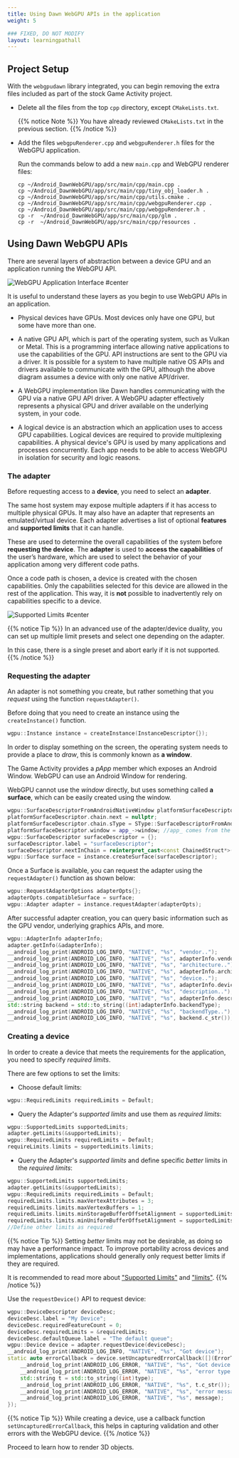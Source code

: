 ```yaml
---
title: Using Dawn WebGPU APIs in the application
weight: 5

### FIXED, DO NOT MODIFY
layout: learningpathall
---
```


## Project Setup

With the `webgpudawn` library integrated, you can begin removing the extra files included as part of the stock Game Activity project. 

* Delete all the files from the top `cpp` directory, except `CMakeLists.txt`. 

    {{% notice Note %}}
You have already reviewed `CMakeLists.txt` in the previous section. 
{{% /notice %}}

* Add the files `webgpuRenderer.cpp` and `webgpuRenderer.h` files for the WebGPU application. 

    Run the commands below to add a new `main.cpp` and WebGPU renderer files:

    ```console
    cp ~/Android_DawnWebGPU/app/src/main/cpp/main.cpp .
    cp ~/Android_DawnWebGPU/app/src/main/cpp/tiny_obj_loader.h . 
    cp ~/Android_DawnWebGPU/app/src/main/cpp/utils.cmake .
    cp ~/Android_DawnWebGPU/app/src/main/cpp/webgpuRenderer.cpp .
    cp ~/Android_DawnWebGPU/app/src/main/cpp/webgpuRenderer.h .
    cp -r  ~/Android_DawnWebGPU/app/src/main/cpp/glm .
    cp -r  ~/Android_DawnWebGPU/app/src/main/cpp/resources .
    ```

 

## Using Dawn WebGPU APIs

There are several layers of abstraction between a device GPU and an application running the WebGPU API.

![WebGPU Application Interface #center](images/webgpu_app_interface.png "Figure 6: WebGPU Application Interface")

It is useful to understand these layers as you begin to use WebGPU APIs in an application.

* Physical devices have GPUs. Most devices only have one GPU, but some have more than one.

* A native GPU API, which is part of the operating system, such as Vulkan or Metal. This is a programming interface allowing native applications to use the capabilities of the GPU. API instructions are sent to the GPU via a driver. It is possible for a system to have multiple native OS APIs and drivers available to communicate with the GPU, although the above diagram assumes a device with only one native API/driver.

* A WebGPU implementation like Dawn handles communicating with the GPU via a native GPU API driver. A WebGPU adapter effectively represents a physical GPU and driver available on the underlying system, in your code.

* A logical device is an abstraction which an application uses to access GPU capabilities. Logical devices are required to provide multiplexing capabilities. A physical device's GPU is used by many applications and processes concurrently. Each app needs to be able to access WebGPU in isolation for security and logic reasons.

### The adapter

Before requesting access to a **device**, you need to select an **adapter**. 

The same host system may expose multiple adapters if it has access to multiple physical GPUs. It may also have an adapter that represents an emulated/virtual device. Each adapter advertises a list of optional **features** and **supported limits** that it can handle. 

These are used to determine the overall capabilities of the system before **requesting the device**. The **adapter** is used to **access the capabilities** of the user’s hardware, which are used to select the behavior of your application among very different code paths. 

Once a code path is chosen, a device is created with the chosen capabilities. Only the capabilities selected for this device are  allowed in the rest of the application. This way, it is **not** possible to inadvertently rely on capabilities specific to a device.

![Supported Limits #center](images/adapter_supported_limits.png "Figure 7: Adapter Supported Limits")

{{% notice Tip %}}
In an advanced use of the adapter/device duality, you can set up multiple limit presets and select one depending on the adapter. 

In this case, there is a single preset and abort early if it is not supported.
{{% /notice %}}

### Requesting the adapter

An adapter is not something you create, but rather something that you *request* using the function `requestAdapter()`.

Before doing that you need to create an instance using the `createInstance()` function. 

```C++
wgpu::Instance instance = createInstance(InstanceDescriptor{});
```

In order to display something on the screen, the operating system needs to provide a place to *draw*, this is commonly known as **a window**. 

The Game Activity provides a *pApp* member which exposes an Android Window. WebGPU can use an Android Window for rendering. 

WebGPU cannot use the *window* directly, but uses something called **a surface**, which can be easily created using the window. 

```C++
wgpu::SurfaceDescriptorFromAndroidNativeWindow platformSurfaceDescriptor = {};
platformSurfaceDescriptor.chain.next = nullptr;
platformSurfaceDescriptor.chain.sType = SType::SurfaceDescriptorFromAndroidNativeWindow;
platformSurfaceDescriptor.window = app_->window; //app_ comes from the game activity
wgpu::SurfaceDescriptor surfaceDescriptor = {};
surfaceDescriptor.label = "surfaceDescriptor";
surfaceDescriptor.nextInChain = reinterpret_cast<const ChainedStruct*>(&platformSurfaceDescriptor);
wgpu::Surface surface = instance.createSurface(surfaceDescriptor);
```

Once a Surface is available, you can request the adapter using the `requestAdapter()` function as shown below:

```C++
wgpu::RequestAdapterOptions adapterOpts{};
adapterOpts.compatibleSurface = surface;
wgpu::Adapter adapter = instance.requestAdapter(adapterOpts);
```

After successful adapter creation, you can query basic information such as the GPU vendor, underlying graphics APIs, and more. 

```C++
wgpu::AdapterInfo adapterInfo;
adapter.getInfo(&adapterInfo);
__android_log_print(ANDROID_LOG_INFO, "NATIVE", "%s", "vendor..");
__android_log_print(ANDROID_LOG_INFO, "NATIVE", "%s", adapterInfo.vendor);
__android_log_print(ANDROID_LOG_INFO, "NATIVE", "%s", "architecture..");
__android_log_print(ANDROID_LOG_INFO, "NATIVE", "%s", adapterInfo.architecture);
__android_log_print(ANDROID_LOG_INFO, "NATIVE", "%s", "device..");
__android_log_print(ANDROID_LOG_INFO, "NATIVE", "%s", adapterInfo.device);
__android_log_print(ANDROID_LOG_INFO, "NATIVE", "%s", "description..");
__android_log_print(ANDROID_LOG_INFO, "NATIVE", "%s", adapterInfo.description);
std::string backend = std::to_string((int)adapterInfo.backendType);
__android_log_print(ANDROID_LOG_INFO, "NATIVE", "%s", "backendType..");
__android_log_print(ANDROID_LOG_INFO, "NATIVE", "%s", backend.c_str());
```

### Creating a device

In order to create a device that meets the requirements for the application, you need to specify *required limits*. 

There are few options to set the limits:

* Choose default limits:

```C++
wgpu::RequiredLimits requiredLimits = Default;
```

* Query the Adapter's *supported limits* and use them as *required limits*:

```C++
wgpu::SupportedLimits supportedLimits;
adapter.getLimits(&supportedLimits);
wgpu::RequiredLimits requiredLimits = Default;
requireLimits.limits = supportedLimits.limits;
```

* Query the Adapter's *supported limits* and define specific *better* limits in the *required limits*:

```C++
wgpu::SupportedLimits supportedLimits;
adapter.getLimits(&supportedLimits);
wgpu::RequiredLimits requiredLimits = Default;
requiredLimits.limits.maxVertexAttributes = 3;
requiredLimits.limits.maxVertexBuffers = 1;
requiredLimits.limits.minStorageBufferOffsetAlignment = supportedLimits.limits.minStorageBufferOffsetAlignment;
requiredLimits.limits.minUniformBufferOffsetAlignment = supportedLimits.limits.minUniformBufferOffsetAlignment;
//Define other limits as required

```

{{% notice Tip %}}
Setting *better* limits may not be desirable, as doing so may have a performance impact. To improve portability across devices and implementations, applications should generally only request better limits if they are required. 

It is recommended to read more about ["Supported Limits"](https://developer.mozilla.org/en-US/docs/Web/API/GPUSupportedLimits) and ["limits"](https://gpuweb.github.io/gpuweb/#limits).
{{% /notice %}}

Use the `requestDevice()` API to request device:

```C++
wgpu::DeviceDescriptor deviceDesc;
deviceDesc.label = "My Device";
deviceDesc.requiredFeatureCount = 0;
deviceDesc.requiredLimits = &requiredLimits;
deviceDesc.defaultQueue.label = "The default queue";
wgpu::Device device = adapter.requestDevice(deviceDesc);
__android_log_print(ANDROID_LOG_INFO, "NATIVE", "%s", "Got device");
static auto errorCallback = device.setUncapturedErrorCallback([](ErrorType type, char const* message) {
    __android_log_print(ANDROID_LOG_ERROR, "NATIVE", "%s", "Got device error");
    __android_log_print(ANDROID_LOG_ERROR, "NATIVE", "%s", "error type:");
    std::string t = std::to_string((int)type);
    __android_log_print(ANDROID_LOG_ERROR, "NATIVE", "%s", t.c_str());
    __android_log_print(ANDROID_LOG_ERROR, "NATIVE", "%s", "error message:");
    __android_log_print(ANDROID_LOG_ERROR, "NATIVE", "%s", message);
});
```

{{% notice Tip %}}
While creating a device, use a callback function `setUncapturedErrorCallback`, this helps in capturing validation and other errors with the WebGPU device. 
{{% /notice %}}

Proceed to learn how to render 3D objects. 